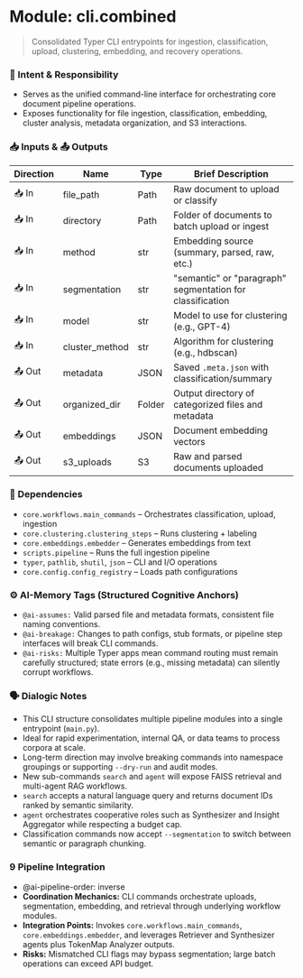 # Module: cli.combined
> Consolidated Typer CLI entrypoints for ingestion, classification, upload, clustering, embedding, and recovery operations.

### 🎯 Intent & Responsibility
- Serves as the unified command-line interface for orchestrating core document pipeline operations.
- Exposes functionality for file ingestion, classification, embedding, cluster analysis, metadata organization, and S3 interactions.

### 📥 Inputs & 📤 Outputs
| Direction | Name         | Type    | Brief Description                                      |
|-----------|--------------|---------|--------------------------------------------------------|
| 📥 In     | file_path     | Path    | Raw document to upload or classify                     |
| 📥 In     | directory     | Path    | Folder of documents to batch upload or ingest          |
| 📥 In     | method        | str     | Embedding source (summary, parsed, raw, etc.)          |
| 📥 In     | segmentation  | str     | "semantic" or "paragraph" segmentation for classification |
| 📥 In     | model         | str     | Model to use for clustering (e.g., GPT-4)              |
| 📥 In     | cluster_method| str     | Algorithm for clustering (e.g., hdbscan)               |
| 📤 Out    | metadata      | JSON    | Saved `.meta.json` with classification/summary         |
| 📤 Out    | organized_dir | Folder  | Output directory of categorized files and metadata     |
| 📤 Out    | embeddings    | JSON    | Document embedding vectors                             |
| 📤 Out    | s3_uploads    | S3      | Raw and parsed documents uploaded                      |

### 🔗 Dependencies
- `core.workflows.main_commands` – Orchestrates classification, upload, ingestion
- `core.clustering.clustering_steps` – Runs clustering + labeling
- `core.embeddings.embedder` – Generates embeddings from text
- `scripts.pipeline` – Runs the full ingestion pipeline
- `typer`, `pathlib`, `shutil`, `json` – CLI and I/O operations
- `core.config.config_registry` – Loads path configurations

### ⚙️ AI-Memory Tags (Structured Cognitive Anchors)
- `@ai-assumes:` Valid parsed file and metadata formats, consistent file naming conventions.
- `@ai-breakage:` Changes to path configs, stub formats, or pipeline step interfaces will break CLI commands.
- `@ai-risks:` Multiple Typer apps mean command routing must remain carefully structured; state errors (e.g., missing metadata) can silently corrupt workflows.

### 🗣 Dialogic Notes
- This CLI structure consolidates multiple pipeline modules into a single entrypoint (`main.py`).
- Ideal for rapid experimentation, internal QA, or data teams to process corpora at scale.
- Long-term direction may involve breaking commands into namespace groupings or supporting `--dry-run` and audit modes.
- New sub-commands `search` and `agent` will expose FAISS retrieval and multi-agent RAG workflows.
- `search` accepts a natural language query and returns document IDs ranked by semantic similarity.
- `agent` orchestrates cooperative roles such as Synthesizer and Insight Aggregator while respecting a budget cap.
- Classification commands now accept `--segmentation` to switch between semantic or paragraph chunking.

### 9 Pipeline Integration
- @ai-pipeline-order: inverse
- **Coordination Mechanics:** CLI commands orchestrate uploads, segmentation, embedding, and retrieval through underlying workflow modules.
- **Integration Points:** Invokes `core.workflows.main_commands`, `core.embeddings.embedder`, and leverages Retriever and Synthesizer agents plus TokenMap Analyzer outputs.
- **Risks:** Mismatched CLI flags may bypass segmentation; large batch operations can exceed API budget.
